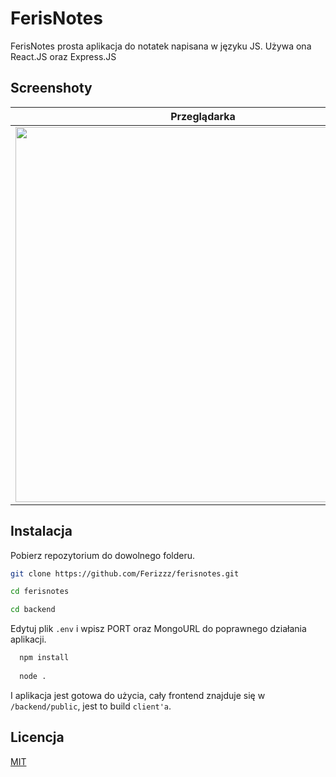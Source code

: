 # FerisNotes

FerisNotes prosta aplikacja do notatek napisana w języku JS. Używa ona React.JS oraz Express.JS

## Screenshoty

Przeglądarka      |  Telefon      
:----------------:|:----------------:
<img src="https://github.com/Ferizzz/ferisnotes/blob/main/screenshots/computer.png" height="600">  |   <img src="https://github.com/Ferizzz/ferisnotes/blob/main/screenshots/phone.jpg" height="600">

## Instalacja

Pobierz repozytorium do dowolnego folderu.

```bash
git clone https://github.com/Ferizzz/ferisnotes.git

cd ferisnotes

cd backend
```

Edytuj plik `.env` i wpisz PORT oraz MongoURL do poprawnego działania aplikacji.

```bash
  npm install
  
  node .
```

I aplikacja jest gotowa do użycia, cały frontend znajduje się w `/backend/public`, jest to build `client'a`.

## Licencja
[MIT](https://choosealicense.com/licenses/mit/)
